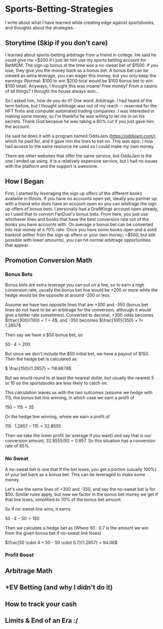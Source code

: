 # Sports-Betting-Strategies
I write about what I have learned while creating edge against sportsbooks, and thoughts about the strategies.

## Storytime (Skip if you don't care)

I learned about sports-betting arbitrage from a friend in college. He said he could give me ~$200 if I just let him use my sports betting account for BetMGM. The sign up bonus at the time was a no-sweat bet of $1500. If you lose, they give you the money back as a bonus bet. A bonus bet can be viewed as extra leverage, you can wager this money, but you only keep the earnings (Normal: $100 to win $200 total would be $100 bonus bet to win $100 total). Anyways, I thought this was insane! Free money? From a casino of all things? I thought the house always won...

So I asked him, how do you do it? One word: Arbitrage. I had heard of the term before, but I thought arbitrage was out of my reach -- reserved for the HFT firms and computer automated trading companies. I was interested in making some money, so I'm thankful he was willing to let me in on his secrets. Thank God becasue he was taking a 60% cut if you just gave him the account.

He said he does it with a program named OddsJam (https://oddsjam.com/), which he paid for, and it gave him the lines to bet on. This was epic. I now had access to the same resource he used so I could make my own money.

There are other websites that offer the same service, but OddsJam is the one I ended up using. It is a relatively expensive service, but I had no issues with the platform and the support is awesome.

## How I Began

First, I started by leveraging the sign up offers of the different books available in Illinois. If you have no accounts open yet, ideally you partner up with a friend who does have an account open so you can arbitrage the sign up offers of bonus bets. I personally had a DraftKings account open already, so I used that to convert FanDuel's bonus bets. From here, you just use whichever lines and books that have the best conversion rate out of the books you have accounts with. On average a bonus bet can be converted into real money at a 70% rate. Once you have some books open and a solid bankroll (either from the sign up offers or your own money; ~$500, but still possible with lower amounts), you can hit normal arbitrage opportunities that appear.

## Promotion Conversion Math
### Bonus Bets
Bonus bets are extra leverage you can put on a line, so to earn a high conversion rate, usually the bonus bet line would be +200 or more while the hedge would be the opposite at around -200 or less.

Assume we have two opposite lines that are +300 and -350 (bonus bet lines do not have to be an arbitrage for the conversion, although it would give a better rate sometimes). Converted to decimal, +300 odds becomes $\frac{300}{100} + 1 = 4$, and -350 becomes $\frac{100}{350} + 1= 1.2857$

Then say we have a $50 bonus bet, so

$50 \cdot 4 = 200$

But since we don't include the $50 initial bet, we have a payout of $150. Then the hedge bet is calculated as

$ \frac{150}{1.2857} = 116.6679$

But we would round to at least the nearest dollar, but usually the nearest 5 or 10 so the sportsbooks are less likely to catch on.

This calculation leaves us with the two outcomes (assume we hedge with $115$, the bonus bet line winning, in which case we earn a profit of

$150-115 = 35$

Or the hedge line winning, where we earn a profit of

$115 \cdot 1.2857 - 115 = 32.8555$

Then we take the lower profit (or average if you want) and say that is our conversion amount, $32.8555/50 = 0.657$. So this situation has a conversion rate of 65%.


### No Sweat
A no-sweat bet is one that if the bet loses, you get a portion (usually 100%) of your bet back as a bonus bet. This can be leveraged to make some money.

Let's use the same lines of +300 and -350, and say the no-sweat bet is for $50. Similar rules apply, but now we factor in the bonus bet money we get if that line loses, simplified to 70% of the bonus bet amount.

So if no-sweat line wins, it earns

$50 \cdot 4 - 50 = 150$

Then we calculate a hedge bet as (Where $50 \cdot 0.7$ is the amount we win from the given bonus bet if no-sweat line loses) 

$\frac{50 \cdot 4 + 50 - 50 \cdot 0.7}{1.2857} = 94.06$


### Profit Boost




## Arbitrage Math

## +EV Betting (and why I didn't do it)

## How to track your cash

## Limits & End of an Era :/
